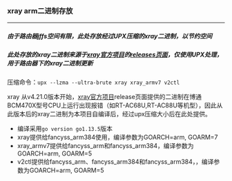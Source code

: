 ### xray arm二进制存放
***
##### 由于路由器jffs空间有限，此处存放经过UPX压缩的xray二进制，以节约空间<br/>
##### 此处存放的xray二进制来源于[xray官方项目](https://github.com/XTLS/Xray-core)的[releases页面](https://github.com/XTLS/Xray-core/releases)，仅使用UPX处理，用于路由器下的xray二进制更新<br/>

压缩命令：`upx --lzma --ultra-brute xray xray_armv7 v2ctl`

xray 从v4.21.0版本开始，[xray官方项目](https://github.com/XTLS/Xray-core)release页面提供的二进制在博通BCM470X型号CPU上运行出现报错（如RT-AC68U,RT-AC88U等机型），因此从此版本后的xray二进制为本项目自编译后，经过upx压缩大小后在此处提供。

- 编译采用`go version go1.13.5`版本
- xray提供给fancyss_arm384使用，编译参数为GOARCH=arm, GOARM=7
- xray_armv7提供给fancyss_arm和fancyss_arm384，编译参数为GOARCH=arm, GOARM=5
- v2ctl提供给fancyss_arm、fancyss_arm384和fancyss_arm384，，编译参数为GOARCH=arm, GOARM=5